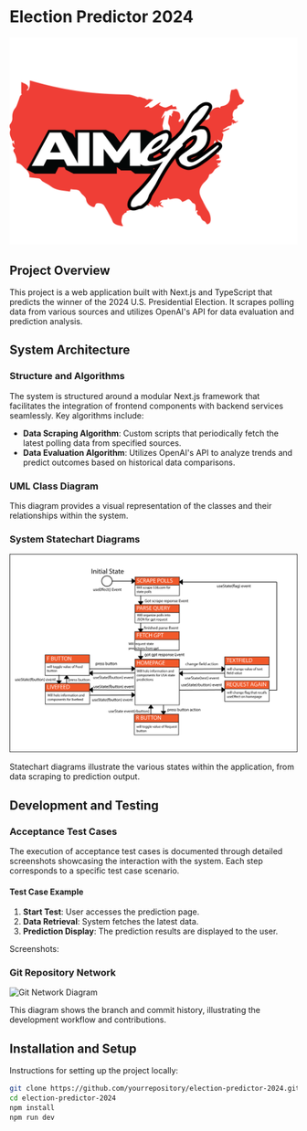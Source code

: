 # Election Predictor 2024

![Statechart Diagram](./READMEresources/aimep.png)
## Project Overview
This project is a web application built with Next.js and TypeScript that predicts the winner of the 2024 U.S. Presidential Election. It scrapes polling data from various sources and utilizes OpenAI's API for data evaluation and prediction analysis.

## System Architecture

### Structure and Algorithms
The system is structured around a modular Next.js framework that facilitates the integration of frontend components with backend services seamlessly. Key algorithms include:
- **Data Scraping Algorithm**: Custom scripts that periodically fetch the latest polling data from specified sources.
- **Data Evaluation Algorithm**: Utilizes OpenAI's API to analyze trends and predict outcomes based on historical data comparisons.

### UML Class Diagram

This diagram provides a visual representation of the classes and their relationships within the system.

### System Statechart Diagrams
![Statechart Diagram](./READMEresources/statediagram.png)

Statechart diagrams illustrate the various states within the application, from data scraping to prediction output.

## Development and Testing

### Acceptance Test Cases
The execution of acceptance test cases is documented through detailed screenshots showcasing the interaction with the system. Each step corresponds to a specific test case scenario.

#### Test Case Example
1. **Start Test**: User accesses the prediction page.
2. **Data Retrieval**: System fetches the latest data.
3. **Prediction Display**: The prediction results are displayed to the user.

Screenshots:


### Git Repository Network
![Git Network Diagram](path/to/git_network_diagram.png)

This diagram shows the branch and commit history, illustrating the development workflow and contributions.

## Installation and Setup
Instructions for setting up the project locally:
```bash
git clone https://github.com/yourrepository/election-predictor-2024.git
cd election-predictor-2024
npm install
npm run dev
